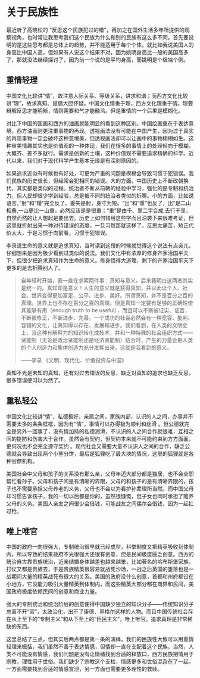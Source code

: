 # 关于民族性

最近听了高晓松的 "反思这个民族犯过的错"，再加之在国外生活多年所提供的观察视角，也时常让我思考我们这个民族为什么和别的民族有这么多不同。首先要说明的是这些思考都是总体上的趋势，并不能适用于每个个体。就比如我说美国人的身高比中国人高，但如果有人说这个结果不对，因为姚明身高比一般的美国高多了，那就没法继续探讨了，因为前一个说的是平均身高，而姚明是个极端个例。

## 重情轻理

中国文化比较讲“情”，故注意人际关系、等级关系，讲求和谐；而西方文化比较讲“理”，故求真知、提倡大胆怀疑。中国文化情重于理，西方文化理重于情。理要辩解反思才能明晰，情则需要和气才能融洽。但是重情的一个后果是模糊化。

对比下中国的国画和西方的油画就能明显的看到这种区别。中国绘画重在于表达意境，西方油画则更注重事物的再现。透视画法没有可能在中国产生，因为过于真实的再现事物一定会破坏这种意境美，但透视画法却可以让画中的事物栩栩如生。这种审美情趣其实也是价值观的一种体现，我们在很多的事情上的处理倾向于模糊，大概齐、差不多就行。需求是创新的土壤，这种价值观不需要追求精确的科学。近代以来，我们对于现代科学产生基本无缘是有深刻原因的。

如果追求近似有时候也有好处，可更为严重的问题是模糊会导致习惯于犯错误。我们民族的历史很长，但经常会犯相同的错误。大的方面，中国历史上不断改朝换代，其实都是类似的过程。统治者不断从前朝的经验中学习，强化的是专制和统治力，但人民却很少学到经验，总是被不同的统治者类似的折腾。小的方面，比如说语言。”射”和“矮”完全反了。委矢是射，身寸为短。“出”和“重”也反了，出”是二山相叠,一山更比一山重，必然应该是是很重；“重”是由千、里二字合成,去行千里，自然而然的让人想起是要出去。历史上如何错用这些字而且沿袭下来很难考证，但这里就折射出来一种对待错误的态度，一旦习惯那就这样了。反思太痛苦，矫正代价太大，于是习惯于向前看，习惯于犯错误。

李录说生命的意义就是追求真知，当时读到这段的时候就觉得这个说法有点突兀，仔细想来是因为极少看到过类似的说法。我们文化中有浓厚的修身齐家治国平天下，但很少把追求真知作为生命的意义。修身悟得大道理，剩下的齐家治国平天下更多的是去折腾别人了。

> 自年轻时开始，我一直在求索两件事：真知与意义。后来我明白这两者其实是统一的。真知即是意义！人生的意义就是获得真知，并以此让个人、社会、世界变得更加富足、公平、进步、美好。所谓真知，并不是百分之百的真理。世界上也不存在百分之百的真理。但是真知一定要有足够的正确性使其能够有用（enough truth to be useful），而且可以不断被证实、证否，不断被修正，不断进步、完善。一个成功的社会必然会有一种宽容、批判、容错的文化，让真知得以存在、发展和进步。我们看到，在人类的文明史上，当这种有解释力的知识转化成技术，并和一种特殊的社会组织方式——贤能制（无论是政治贤能制还是经济贤能制）结合时，产生的力量会把人类的个人创造力和集体创造力充分发挥出来。这就是我看到的意义。
>
> ——李录 《文明、现代化、价值投资与中国》

真知不光是未知的真知，还有对过去错误的反思，缺乏对真知的追求也缺乏反思，很多错误便习以为然了。

## 重私轻公

中国文化比较讲“情”，私德极好，亲属之间，家族内部，认识的人之间，办事并不需要太多的条条框框，因为有“情”，事情可以办得极为顺利和丝滑 。但公德就完全是另外一回事了，没有情加持的私德润滑，不认识的人之间合作就很难，互相之间的提防和伤害大于合作。虽然会有契约，但契约本来就不可能约束到方方面面，更何况也不会完全遵守契约 。现代社会又需要大量不认识人之间的合作，缺乏公德就会导致出现两个小熊分饼，最后是狐狸吃了最大块的情况，这里的狐狸就是各种官僚机构。

美国社会中父母和孩子的关系没有那么亲，父母年迈大部分都是独居，也不会全职帮忙看孙子。父母和孩子间是有清晰的界限，父母的和孩子的是有清晰界限的，孩子也不需要承担父母养老的义务，父母也不会以为看护孙辈理所当然。而中国父母却习惯告诉孩子，我的一切以后都是你的，虽然很慷慨，但子女也同时承担了赡养父母的义务。美国人亲友之间很少会借钱，可能战友之间偶尔会借钱，因为一起扛过枪。

## 唯上唯官

中国的政府一向很强大，专制统治很早就已经成型，科举制度又把精英吸收到体制内，所以导致的结果政府不光很强大还很有创意，但是民间极度匮乏创意。西方的统治自古靠贵族统治，近亲结婚身体越差也越来越笨，比如著名的哈布斯堡家族。打仗又都是贵族去，于是贵族精英很容易就战死沙场，一战之后英国的堕落也是一战期间大量的精英战死有很大的关系。美国的政府没什么创意，首都和州府都设在小地方，它没能力吸引大量精英到体制内，而这些精英大部分都在商界和民间，美国政府极度依赖民间的创意和商业力量。

强大的专制统治和统治阶层的创意使得中国缺少独立的知识分子——传统知识分子总离不开“官”，太政治化，出不了康德、黑格尔这样的人物。而且中国传统社会存在从上至下的“专制主义”和从下至上的“臣民主义”，唯上唯官。追求真理是非常稀缺的东西。



这里总结了三点，但其实后两点都是第一条的演绎。我们的民族性大致可以用重情轻理来概括，我们虽然不善于表达情感，但情却一直在支配着这个民族。当然，人类不可能没有情感，我们问题是没有让情绪找到合适的释放口，西方民族把情用于宗教，理性用于世俗。我们缺少了宗教这个支柱，情感更多和世俗混杂在了一起。一方面需要找到合适的情感宣泄，另一方面也需要更多理性的救赎。